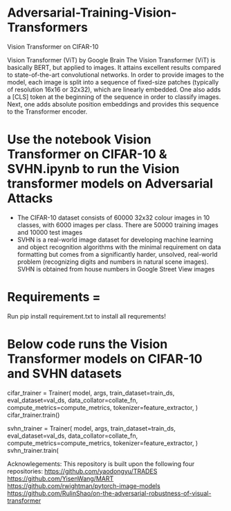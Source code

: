 # Adversarial-Training-Vision-Transformers

Vision Transformer on CIFAR-10

Vision Transformer (ViT) by Google Brain
The Vision Transformer (ViT) is basically BERT, but applied to images. It attains excellent results compared to state-of-the-art convolutional networks. In order to provide images to the model, each image is split into a sequence of fixed-size patches (typically of resolution 16x16 or 32x32), which are linearly embedded. One also adds a [CLS] token at the beginning of the sequence in order to classify images. Next, one adds absolute position embeddings and provides this sequence to the Transformer encoder.

# Use the notebook **Vision Transformer on CIFAR-10 & SVHN.ipynb** to run the Vision transformer models on Adversarial Attacks
* The CIFAR-10 dataset consists of 60000 32x32 colour images in 10 classes, with 6000 images per class. There are 50000 training images and 10000 test images
* SVHN is a real-world image dataset for developing machine learning and object recognition algorithms with the minimal requirement on data formatting but comes from a significantly harder, unsolved, real-world problem (recognizing digits and numbers in natural scene images). SVHN is obtained from house numbers in Google Street View images

# Requirements =
Run pip install requirement.txt to install all requrements!


# Below code runs the Vision Transformer models on CIFAR-10 and SVHN datasets

cifar_trainer = Trainer(
    model,
    args,
    train_dataset=train_ds,
    eval_dataset=val_ds,
    data_collator=collate_fn,
    compute_metrics=compute_metrics,
    tokenizer=feature_extractor,
)
cifar_trainer.train()

svhn_trainer = Trainer(
    model,
    args,
    train_dataset=train_ds,
    eval_dataset=val_ds,
    data_collator=collate_fn,
    compute_metrics=compute_metrics,
    tokenizer=feature_extractor,
)
svhn_trainer.train(



Acknowlegements:
This repository is built upon the following four repositories:
https://github.com/yaodongyu/TRADES
https://github.com/YisenWang/MART
https://github.com/rwightman/pytorch-image-models
https://github.com/RulinShao/on-the-adversarial-robustness-of-visual-transformer
